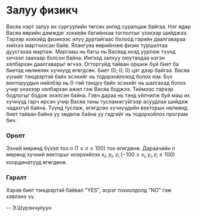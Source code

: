 Залуу физикч
============
Васяа нэрт залуу их сургуулийн төгсөх ангид суралцаж байгаа. Нэг өдөр Васяа
өөрийн дэмждэг хоккейн багийнхаа тоглолтыг үзэхээр шийджээ. Тэрээр хоккэйд
физикээс илүү дуртайгаас болоод гэрийн даалгавараа хийхээ мартчихсан байв.
Ялангуяа өөрийнхөө физик туршилтаа дуусгахаа мартаж. Маргааш нь багш нь Васяад
ихэд уурлаж түүнд хичээл заахаар болсон байна. Ингээд залхуу оюутандаа нэгэн
хялбархан даалгаварыг өгчээ. Огторгуйд тайван оршиж буй биет ба биетэд нөлөөлөх
хүчнүүд өгөгдсөн. Биет (0; 0; 0) цэг дээр байгаа. Васяа үүнийг тэнцвэртэй байх
эсэхийг нь тодорхойлоход болох юм. Бүх векторуудын нийлбэр нь 0-тэй тэнцүү
байх эсэхийг нь шалгахад болох учир үнэхээр хялбархан ажил гэж Васяа боджээ.
Тиймээс тэрээр бодлогыг бодож эхэлсэн байна. Гэвч дараа нь тэнд үйлчилж буй
маш их хүчнүүд гарч ирсэн учир Васяа таны тусламжгүйгээр асуудлаа шийдэж чадахгүй
байна. Түүнд туслаж, өгөгдсөн хүчнүүдийн векторын нөлөөнд биет тайван байна уу
хөдөлж байна уу гэдгийг нь тодорхойлох програм бич.

### Оролт
Эхний мөрөнд бүхэл тоо $n$ $(1 ≤ n ≤ 100)$ тоо өгөгдөнө. Дараачийн $n$ мөрөнд
хүчний векторыг илэрхийлэх $x_i$, $y_i$, $z_i$ $( - 100 ≤ x_i, y_i, z_i ≤ 100)$
координатууд өгөгдөнө.

### Гаралт
Хэрэв биет тэнцвэртэй байвал "YES", эсрэг тохиолдолд "NO" гэж хэвлэнэ үү.

-- Э.Шүрэнчулуун
